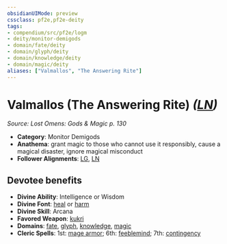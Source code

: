 ```yaml
---
obsidianUIMode: preview
cssclass: pf2e,pf2e-deity
tags:
- compendium/src/pf2e/logm
- deity/monitor-demigods
- domain/fate/deity
- domain/glyph/deity
- domain/knowledge/deity
- domain/magic/deity
aliases: ["Valmallos", "The Answering Rite"]
---
```

# Valmallos (The Answering Rite) *([LN](/rules/traits/lawful-neutral-b1.md))*  
*Source: Lost Omens: Gods & Magic p. 130*  

- **Category**: Monitor Demigods
- **Anathema**: grant magic to those who cannot use it responsibly, cause a magical disaster, ignore magical misconduct
- **Follower Alignments**: [LG](/rules/traits/lawful-goo-b1.md), [LN](/rules/traits/lawful-neutral-b1.md)

## Devotee benefits

- **Divine Ability**: Intelligence or Wisdom
- **Divine Font**: [heal](/compendium/spells/heal.md) or [harm](/compendium/spells/harm.md)
- **Divine Skill**: Arcana
- **Favored Weapon**: [kukri](/compendium/equipment/items/kukri.md)
- **Domains**: [fate](/compendium/setting/domains.md#Fate), [glyph](/compendium/setting/domains.md#Glyph), [knowledge](/compendium/setting/domains.md#Knowledge), [magic](/compendium/setting/domains.md#Magic)
- **Cleric Spells**: 1st: [mage armor](/compendium/spells/mage-armor.md); 6th: [feeblemind](/compendium/spells/feeblemind.md); 7th: [contingency](/compendium/spells/contingency.md)